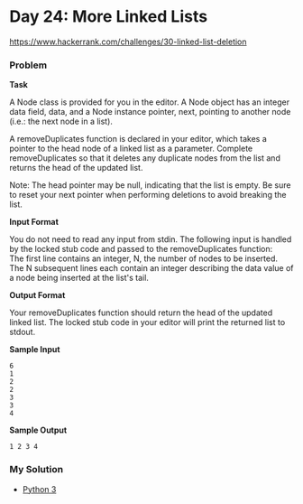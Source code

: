 # Day 24: More Linked Lists

https://www.hackerrank.com/challenges/30-linked-list-deletion

### Problem

**Task**

A Node class is provided for you in the editor. A Node object has an integer data field, data, and a Node instance pointer, next, pointing to another node (i.e.: the next node in a list).  

A removeDuplicates function is declared in your editor, which takes a pointer to the head node of a linked list as a parameter. Complete removeDuplicates so that it deletes any duplicate nodes from the list and returns the head of the updated list.  

Note: The head pointer may be null, indicating that the list is empty. Be sure to reset your next pointer when performing deletions to avoid breaking the list.

**Input Format**

You do not need to read any input from stdin. The following input is handled by the locked stub code and passed to the removeDuplicates function:  
The first line contains an integer, N, the number of nodes to be inserted.  
The N subsequent lines each contain an integer describing the data value of a node being inserted at the list's tail.

**Output Format**

Your removeDuplicates function should return the head of the updated linked list. The locked stub code in your editor will print the returned list to stdout.

**Sample Input**

```
6
1
2
2
3
3
4
```

**Sample Output**

```
1 2 3 4 
```

### My Solution

- [Python 3](python3.py)